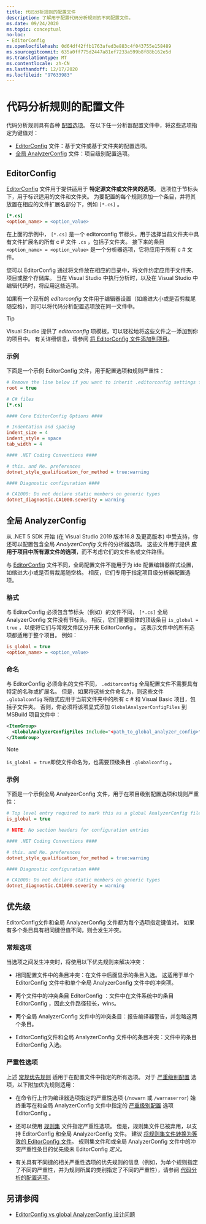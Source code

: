 ```yaml
---
title: 代码分析规则的配置文件
description: 了解用于配置代码分析规则的不同配置文件。
ms.date: 09/24/2020
ms.topic: conceptual
no-loc:
- EditorConfig
ms.openlocfilehash: 0d64df42ffb1763afed3e883c4f043755e158489
ms.sourcegitcommit: 635a0ff775d2447a81ef7233a599b8f88b162e5d
ms.translationtype: MT
ms.contentlocale: zh-CN
ms.lasthandoff: 12/17/2020
ms.locfileid: "97633983"
---
```

# <a name="configuration-files-for-code-analysis-rules"></a>代码分析规则的配置文件

代码分析规则具有各种 [配置选项](configuration-options.md)。 在以下任一分析器配置文件中，将这些选项指定为键值对：

- [EditorConfig](#editorconfig) 文件：基于文件或基于文件夹的配置选项。
- [全局 AnalyzerConfig](#global-analyzerconfig) 文件：项目级别配置选项。

## EditorConfig

[EditorConfig](/visualstudio/ide/create-portable-custom-editor-options) 文件用于提供适用于 **特定源文件或文件夹的选项**。 选项位于节标头下，用于标识适用的文件和文件夹。 为要配置的每个规则添加一个条目，并将其放置在相应的文件扩展名部分下，例如 `[*.cs]` 。

```ini
[*.cs]
<option_name> = <option_value>
```

在上面的示例中， `[*.cs]` 是一个 editorconfig 节标头，用于选择当前文件夹中具有文件扩展名的所有 c # 文件 `.cs` ，包括子文件夹。 接下来的条目 `<option_name> = <option_value>` 是一个分析器选项，它将应用于所有 c # 文件。

您可以 EditorConfig 通过将文件放在相应的目录中，将文件约定应用于文件夹、项目或整个存储库。 当在 Visual Studio 中执行分析时，以及在 Visual Studio 中编辑代码时，将应用这些选项。

如果有一个现有的 *editorconfig* 文件用于编辑器设置（如缩进大小或是否剪裁尾随空格），则可以将代码分析配置选项放在同一文件中。

> [!TIP]
> Visual Studio 提供了 *editorconfig* 项模板，可以轻松地将这些文件之一添加到你的项目中。 有关详细信息，请参阅 [将 EditorConfig 文件添加到项目](/visualstudio/ide/create-portable-custom-editor-options#add-an-editorconfig-file-to-a-project)。

### <a name="example"></a>示例

下面是一个示例 EditorConfig 文件，用于配置选项和规则严重性：

```ini
# Remove the line below if you want to inherit .editorconfig settings from higher directories
root = true

# C# files
[*.cs]

#### Core EditorConfig Options ####

# Indentation and spacing
indent_size = 4
indent_style = space
tab_width = 4

#### .NET Coding Conventions ####

# this. and Me. preferences
dotnet_style_qualification_for_method = true:warning

#### Diagnostic configuration ####

# CA1000: Do not declare static members on generic types
dotnet_diagnostic.CA1000.severity = warning
```

## <a name="global-analyzerconfig"></a>全局 AnalyzerConfig

从 .NET 5 SDK 开始 (在 Visual Studio 2019 版本16.8 及更高版本) 中受支持，你还可以配置包含全局 _AnalyzerConfig_ 文件的分析器选项。 这些文件用于提供 **应用于项目中所有源文件的选项**，而不考虑它们的文件名或文件路径。

与 [EditorConfig](#editorconfig) 文件不同，全局配置文件不能用于为 ide 配置编辑器样式设置，如缩进大小或是否剪裁尾随空格。 相反，它们专用于指定项目级分析器配置选项。

### <a name="format"></a>格式

与 EditorConfig 必须包含节标头（例如）的文件不同， `[*.cs]` 全局 AnalyzerConfig 文件没有节标头。 相反，它们需要窗体的顶级条目 `is_global = true` ，以便将它们与常规文件区分开来 EditorConfig 。 这表示文件中的所有选项都适用于整个项目。 例如：

```ini
is_global = true
<option_name> = <option_value>
```

### <a name="naming"></a>命名

与 EditorConfig 必须命名的文件不同， `.editorconfig` 全局配置文件不需要具有特定的名称或扩展名。 但是，如果将这些文件命名为，则这些文件 `.globalconfig` 将隐式应用于当前文件夹中的所有 c # 和 Visual Basic 项目，包括子文件夹。 否则，你必须将该项显式添加 `GlobalAnalyzerConfigFiles` 到 MSBuild 项目文件中：

```xml
<ItemGroup>
  <GlobalAnalyzerConfigFiles Include="<path_to_global_analyzer_config>" />
</ItemGroup>
```

> [!NOTE]
> `is_global = true`即使文件命名为，也需要顶级条目 `.globalconfig` 。

### <a name="example"></a>示例

下面是一个示例全局 AnalyzerConfig 文件，用于在项目级别配置选项和规则严重性：

```ini
# Top level entry required to mark this as a global AnalyzerConfig file
is_global = true

# NOTE: No section headers for configuration entries

#### .NET Coding Conventions ####

# this. and Me. preferences
dotnet_style_qualification_for_method = true:warning

#### Diagnostic configuration ####

# CA1000: Do not declare static members on generic types
dotnet_diagnostic.CA1000.severity = warning
```

## <a name="precedence"></a>优先级

EditorConfig文件和全局 AnalyzerConfig 文件都为每个选项指定键值对。 如果有多个条目具有相同键但值不同，则会发生冲突。

### <a name="general-options"></a>常规选项

当选项之间发生冲突时，将使用以下优先规则来解决冲突：

- 相同配置文件中的条目冲突：在文件中后面显示的条目入选。 这适用于单个 EditorConfig 文件中和单个全局 AnalyzerConfig 文件中的冲突项。

- 两个文件中的冲突条目 EditorConfig ：文件中在文件系统中的条目 EditorConfig ，因此文件路径较长，wins。

- 两个全局 AnalyzerConfig 文件中的冲突条目：报告编译器警告，并忽略这两个条目。

- EditorConfig文件和全局 AnalyzerConfig 文件中的条目冲突：文件中的条目 EditorConfig 入选。

### <a name="severity-options"></a>严重性选项

上述 [常规优先规则](#general-options) 适用于在配置文件中指定的所有选项。 对于 [严重级别配置](configuration-options.md#severity-level) 选项，以下附加优先规则适用：

- 在命令行上作为编译器选项指定的严重性选项 (`/nowarn` 或 `/warnaserror`) 始终重写在和全局 AnalyzerConfig 文件中指定的 [严重级别配置](configuration-options.md#severity-level) 选项 EditorConfig 。

- 还可以使用 [规则集](/visualstudio/code-quality/using-rule-sets-to-group-code-analysis-rules) 文件指定严重性选项。 但是，规则集文件已被弃用，以支持 EditorConfig 和全局 AnalyzerConfig 文件。 建议 [将规则集文件转换为等效的 EditorConfig 文件](/visualstudio/code-quality/use-roslyn-analyzers#convert-an-existing-ruleset-file-to-editorconfig-file)。 规则集文件和或全局 AnalyzerConfig 文件中的冲突严重性条目的优先级未 EditorConfig _定义_。

- 有关具有不同键的相关严重性选项的优先规则的信息（例如，为单个规则指定了不同的严重性，并为规则所属的类别指定了不同的严重性），请参阅 [代码分析的配置选项](configuration-options.md#precedence)。

## <a name="see-also"></a>另请参阅

- [EditorConfig vs global AnalyzerConfig 设计问题](https://github.com/dotnet/roslyn/issues/47707)
